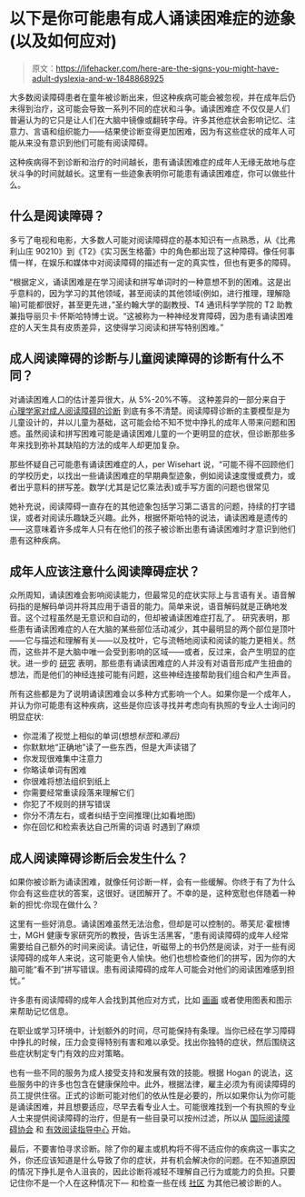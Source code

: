 # 以下是你可能患有成人诵读困难症的迹象(以及如何应对)

> 原文：<https://lifehacker.com/here-are-the-signs-you-might-have-adult-dyslexia-and-w-1848868925>

大多数阅读障碍患者在童年被诊断出来，但这种疾病可能会被忽视，并在成年后仍未得到治疗，这可能会导致一系列不同的症状和斗争。诵读困难症 不仅仅是人们普遍认为的它只是让人们在大脑中镜像或翻转字母。许多其他症状会影响记忆、注意力、言语和组织能力——结果使诊断变得更加困难，因为有这些症状的成年人可能从来没有意识到他们可能有阅读障碍。



这种疾病得不到诊断和治疗的时间越长，患有诵读困难症的成年人无缘无故地与症状斗争的时间就越长。这里有一些迹象表明你可能患有诵读困难症，你可以做些什么。

## 什么是阅读障碍？

多亏了电视和电影，大多数人可能对阅读障碍症的基本知识有一点熟悉，从《比弗利山庄 90210》到《T2》《实习医生格蕾》中的角色都出现了这种障碍。像任何事情一样，在娱乐和媒体中对阅读障碍的描述有一定的真实性，但也有更多的障碍。

“根据定义，诵读困难是在学习阅读和拼写单词时的一种意想不到的困难。这是出乎意料的，因为学习的其他领域，甚至阅读的其他领域(例如，进行推理，理解隐喻)可能都很好，甚至更先进，”圣约翰大学的副教授、T4 通讯科学学院的 T2 助教兼指导丽贝卡·怀斯哈特博士说。“这被称为一种神经发育障碍，因为患有诵读困难症的人天生具有皮质差异，这使得学习阅读和拼写特别困难。”

## 成人阅读障碍的诊断与儿童阅读障碍的诊断有什么不同？

对诵读困难人口的估计差异很大，从 5%-20%不等。 这种差异的一部分来自于 [心理学家对成人阅读障碍的诊断](https://onlinelibrary.wiley.com/doi/10.1002/dys.1689) 到底有多不清楚。阅读障碍诊断的主要模型是为儿童设计的，并以儿童为基础，这可能会给不知不觉中挣扎的成年人带来问题和困惑。虽然阅读和拼写困难可能是诵读困难儿童的一个更明显的症状，但诊断那些多年来找到弥补其缺陷的方法的成年人却更加复杂。

那些怀疑自己可能患有诵读困难症的人，per Wisehart 说，“可能不得不回顾他们的学校历史，以找出一些诵读困难症的早期典型迹象，例如阅读速度慢或费力，或者出乎意料的拼写差。数学(尤其是记忆乘法表)或手写方面的问题也很常见

她补充说，阅读障碍一直存在的其他迹象包括学习第二语言的问题，持续的打字错误，或者对阅读乐趣缺乏兴趣。此外，根据怀斯哈特的说法，诵读困难是遗传的——这意味着许多成年人只有在他们的孩子被诊断出患有诵读困难时才意识到他们患有这种疾病。

## 成年人应该注意什么阅读障碍症状？

众所周知，诵读困难会影响阅读能力，但最常见的症状实际上与言语有关。语音解码指的是解码单词并将其应用于语音的能力。简单来说，语音解码就是正确地发音。这个过程虽然是无意识和自动的，但却被诵读困难症打乱了。 研究表明，那些患有诵读困难症的人在大脑的某些部位活动减少，其中最明显的两个部位是顶叶——它与描述和理解有关——以及枕叶，它与流畅地阅读和阅读的能力更相关。然而，这些并不是大脑中唯一会受到影响的区域——或者，反过来，会产生明显的症状。进一步的 [研究](https://www.nature.com/articles/nature.2013.14301) 表明，那些患有诵读困难症的人并没有对语音形成产生扭曲的想法，而是他们的神经连接可能有问题，这些神经连接帮助我们组合和产生声音。

所有这些都是为了说明诵读困难会以多种方式影响一个人。如果你是一个成年人，并认为你可能患有这种疾病，这些是你应该寻找并考虑向有执照的专业人士询问的明显症状:

*   你混淆了视觉上相似的单词(想想*标签*和*滞后)*
*   你默默地“正确地”读了一些东西，但是大声读错了
*   你发现很难集中注意力
*   你略读单词有困难
*   你很难将想法组织到纸上
*   你需要经常重读段落来理解它们
*   你犯了不规则的拼写错误
*   你分不清左右，或者纠结于空间推理(比如看地图)
*   你在回忆和检索表达自己所需的词语 时遇到了麻烦

## 成人阅读障碍诊断后会发生什么？

如果你被诊断为诵读困难，就像任何诊断一样，会有一些缓解。你终于有了为什么你会有这些症状的答案，这很好。谜团解开了。不幸的是，这种宽慰也伴随着一种新的担忧:你现在做什么？

这里有一些好消息。诵读困难虽然无法治愈，但却是可以控制的。蒂芙尼·霍根博士，MGH 健康专家研究所的教授，告诉生活黑客，“患有阅读障碍的成年人经常需要给自己额外的时间来阅读。请记住，听磁带上的书仍然是阅读，对于一些有阅读障碍的成年人来说，这可能更令人愉快。他们也想检查他们的拼写，因为你的大脑可能“看不到”拼写错误。患有阅读障碍的成年人可能会对他们的阅读困难感到担忧。”

许多患有阅读障碍的成年人会找到其他应对方式，比如 [画画](https://www.verywellhealth.com/undiagnosed-adult-dyslexia-covid-5217405#citation-6) 或者使用图表和图示来帮助记忆信息。

在职业或学习环境中，计划额外的时间，尽可能保持有条理。当你已经在学习障碍中挣扎的时候，压力会变得特别有害和难以承受。找出你独特的症状，然后围绕这些症状制定专门有效的应对策略。

也有一些不同的服务为成人接受支持和发展有效的技能。根据 Hogan 的说法，这些服务中的许多也包含在健康保险中。此外，根据法律，雇主必须为有阅读障碍的员工提供住宿。正式的诊断可能对他们的依从性是必要的，所以如果你认为你可能是诵读困难，并且想要适应，尽早去看专业人士。可能很难找到一个有执照的专业人士来提供阅读障碍的治疗，但是有一些目录可以按州过滤，所以从 [国际阅读障碍协会](https://dyslexiaida.org/provider-directories/) 和 [有效阅读指导中心](https://effectivereading.org/provider-listings/) 开始。

最后，不要害怕寻求诊断。除了你的雇主或机构将不得不适应你的疾病这一事实之外，你还应该知道是什么导致了你的症状，并有机会解决你的问题。在不知道原因的情况下挣扎是令人沮丧的，因此诊断将减轻不理解自己行为或能力的负担。只要记住你不是一个人在这种情况下— 和检查一些在线 [社区](https://www.reddit.com/r/Dyslexia/) 为其他已被诊断的人。